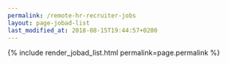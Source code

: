 ```yaml
---
permalink: /remote-hr-recruiter-jobs
layout: page-jobad-list
last_modified_at: 2018-08-15T19:44:57+0200
---
```

{% include render_jobad_list.html permalink=page.permalink %}
